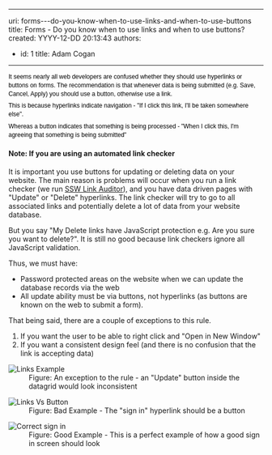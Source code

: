 

---
uri: forms---do-you-know-when-to-use-links-and-when-to-use-buttons
title: Forms - Do you know when to use links and when to use buttons?
created: YYYY-12-DD 20:13:43
authors:
  - id: 1
    title: Adam Cogan
---




<span class='intro'> <p style="margin-top&#58;7px;margin-bottom&#58;7px;font-family&#58;verdana, sans-serif;font-size&#58;12px;line-height&#58;1.4em;color&#58;#000000;">It seems nearly all web developers are confused whether they should use hyperlinks or buttons on forms. The recommendation is that whenever data is being submitted (e.g. Save, Cancel, Apply) you should use a button, otherwise use a link.</p><p style="margin-top&#58;7px;margin-bottom&#58;7px;font-family&#58;verdana, sans-serif;font-size&#58;12px;line-height&#58;1.4em;color&#58;#000000;">This is because hyperlinks indicate navigation - &quot;If I click this link, I'll be taken somewhere else&quot;.</p><p style="margin-top&#58;7px;margin-bottom&#58;7px;font-family&#58;verdana, sans-serif;font-size&#58;12px;line-height&#58;1.4em;color&#58;#000000;">Whereas a button indicates that something is being processed - &quot;When I click this, I'm agreeing that something is being submitted&quot;​​</p> </span>

<h4>Note&#58; If you are using an automated link checker</h4><p>It is important you use buttons for updating or deleting data on your website. The main reason is problems will occur when you run a link checker (we run <a href="http&#58;//www.ssw.com.au/ssw/LinkAuditor/"> SSW Li​nk Auditor</a>), and you have data driven pages with &quot;Update&quot; or &quot;Delete&quot; hyperlinks. The link checker will try to go to all associated links and potentially delete a lot of data from your website database.</p><p>But you say &quot;My Delete links have JavaScript protection e.g. Are you sure you want to delete?&quot;. It is still no good because link checkers ignore all JavaScript validation.</p><p>Thus, we must have&#58;</p><ul><li>Password protected areas on the website when we can update the database records via the web</li><li>All update ability must be via buttons, not hyperlinks (as buttons are known on the web to submit a form).</li></ul><p>That being said, there are a couple of exceptions to this rule.</p><ol><li>If you want the user to be able to right click and &quot;Open in New Window&quot;</li><li>If you want a consistent design feel (and there is no confusion that the link is accepting data)</li></ol><dl class="image"><dt><img src="/PublishingImages/LinksExample.gif" alt="Links Example" /></dt><dd>Figure&#58; An exception to the rule - an &quot;Update&quot; button inside the datagrid would look inconsistent</dd></dl><dl class="badImage"><dt><img src="/PublishingImages/LinkVsButton.gif" alt="Links Vs Button" /></dt><dd>Figure&#58; Bad Example - The &quot;sign in&quot; hyperlink should be a button</dd></dl><dl class="goodImage"><dt><img src="/PublishingImages/Logon.gif" alt="Correct sign in" /></dt><dd>Figure&#58; Good Example - This is a perfect example of how a good sign in screen should look</dd></dl>


